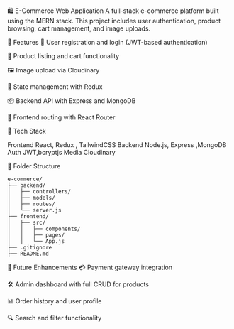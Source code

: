 🛍️ E-Commerce Web Application
A full-stack e-commerce platform built using the MERN stack. This project includes user authentication, product browsing, cart management, and image uploads. 

🚀 Features
🧾 User registration and login (JWT-based authentication)

🛒 Product listing and cart functionality

🖼️ Image upload via Cloudinary

🧠 State management with Redux

📦 Backend API with Express and MongoDB

🧭 Frontend routing with React Router



🧰 Tech Stack

Frontend	React, Redux , TailwindCSS
Backend	    Node.js, Express ,MongoDB
Auth	    JWT,bcryptjs
Media	    Cloudinary



📁 Folder Structure


```
e-commerce/
├── backend/
│   ├── controllers/
│   ├── models/
│   ├── routes/
│   └── server.js
├── frontend/
│   ├── src/
│   │   ├── components/
│   │   ├── pages/
│   │   └── App.js
├── .gitignore
├── README.md

```

🧪 Future Enhancements
💳 Payment gateway integration

🛠️ Admin dashboard with full CRUD for products

📊 Order history and user profile

🔍 Search and filter functionality
